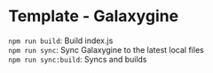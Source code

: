 # Template - Galaxygine  
  
`npm run build`: Build index.js  
`npm run sync`: Sync Galaxygine to the latest local files  
`npm run sync:build`: Syncs and builds  
